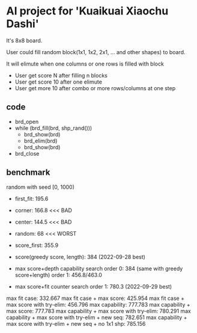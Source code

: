 # AI project for 'Kuaikuai Xiaochu Dashi'

It's 8x8 board.

User could fill random block(1x1, 1x2, 2x1, ... and other shapes) to board.

It will elimute when one columns or one rows is filled with block

- User get score N after filling n blocks
- User get score 10 after one elimute
- User get more 10 after combo or more rows/columns at one step

## code

- brd_open
- while (brd_fill(brd, shp_rand()))
    - brd_show(brd)
    - brd_elim(brd)
    - brd_show(brd)
- brd_close

## benchmark

random with seed [0, 1000)

- first_fit: 195.6
- corner: 166.8 <<< BAD
- center: 144.5 <<< BAD
- random: 68 <<< WORST

- score_first: 355.9
- score(greedy score, length): 384 (2022-09-28 best)

- max score+depth capability search
order 0: 384 (same with greedy score+length)
order 1: 456.8/463.0
- max score+fit counter search
order 1: 780.3 (2022-09-29 best)

max fit case:                               332.667
max fit case + max score:                   425.954
max fit case + max score with try-elim:     456.796
max capability:                             777.783
max capability + max score:                 777.783
max capability + max score with try-elim:   780.291
max capability + max score with try-elim + new seq:                     782.651
max capability + max score with try-elim + new seq + no 1x1 shp:        785.156
